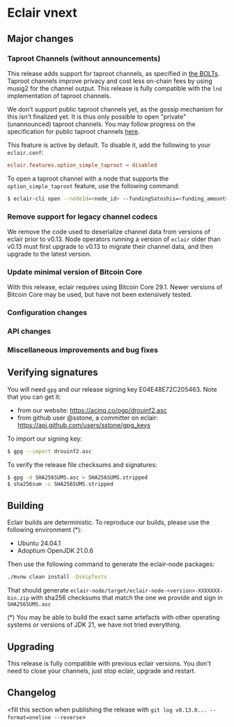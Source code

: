# Eclair vnext

<insert here a high-level description of the release>

## Major changes

### Taproot Channels (without announcements)

This release adds support for taproot channels, as specified in [the BOLTs](https://github.com/lightning/bolts/pull/995).
Taproot channels improve privacy and cost less on-chain fees by using musig2 for the channel output.
This release is fully compatible with the `lnd` implementation of taproot channels.

We don't support public taproot channels yet, as the gossip mechanism for this isn't finalized yet.
It is thus only possible to open "private" (unannounced) taproot channels.
You may follow progress on the specification for public taproot channels [here](https://github.com/lightning/bolts/pull/1059).

This feature is active by default. To disable it, add the following to your `eclair.conf`:

```conf
eclair.features.option_simple_taproot = disabled
```

To open a taproot channel with a node that supports the `option_simple_taproot` feature, use the following command:

```sh
$ eclair-cli open --nodeId=<node_id> --fundingSatoshis=<funding_amount> --channelType=simple_taproot_channel --announceChannel=false
```

### Remove support for legacy channel codecs

We remove the code used to deserialize channel data from versions of eclair prior to v0.13.
Node operators running a version of `eclair` older than v0.13 must first upgrade to v0.13 to migrate their channel data, and then upgrade to the latest version.

### Update minimal version of Bitcoin Core

With this release, eclair requires using Bitcoin Core 29.1.
Newer versions of Bitcoin Core may be used, but have not been extensively tested.

### Configuration changes

<insert changes>

### API changes

<insert changes>

### Miscellaneous improvements and bug fixes

<insert changes>

## Verifying signatures

You will need `gpg` and our release signing key E04E48E72C205463. Note that you can get it:

- from our website: https://acinq.co/pgp/drouinf2.asc
- from github user @sstone, a committer on eclair: https://api.github.com/users/sstone/gpg_keys

To import our signing key:

```sh
$ gpg --import drouinf2.asc
```

To verify the release file checksums and signatures:

```sh
$ gpg -d SHA256SUMS.asc > SHA256SUMS.stripped
$ sha256sum -c SHA256SUMS.stripped
```

## Building

Eclair builds are deterministic. To reproduce our builds, please use the following environment (*):

- Ubuntu 24.04.1
- Adoptium OpenJDK 21.0.6

Then use the following command to generate the eclair-node packages:

```sh
./mvnw clean install -DskipTests
```

That should generate `eclair-node/target/eclair-node-<version>-XXXXXXX-bin.zip` with sha256 checksums that match the one we provide and sign in `SHA256SUMS.asc`

(*) You may be able to build the exact same artefacts with other operating systems or versions of JDK 21, we have not tried everything.

## Upgrading

This release is fully compatible with previous eclair versions. You don't need to close your channels, just stop eclair, upgrade and restart.

## Changelog

<fill this section when publishing the release with `git log v0.13.0... --format=oneline --reverse`>
